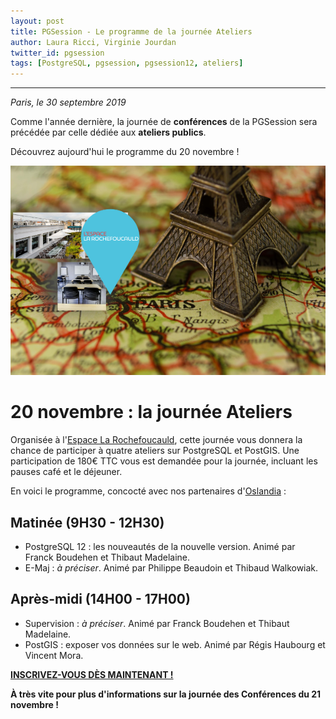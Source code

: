 ```yaml
---
layout: post
title: PGSession - Le programme de la journée Ateliers
author: Laura Ricci, Virginie Jourdan
twitter_id: pgsession
tags: [PostgreSQL, pgsession, pgsession12, ateliers]
---
```


---

*Paris, le 30 septembre 2019*

Comme l'année dernière, la journée de **conférences** de la PGSession sera précédée par celle dédiée aux **ateliers publics**.

Découvrez aujourd'hui le programme du 20 novembre !

<!--MORE-->

![la_rochefoucauld_localisation.png](https://raw.githubusercontent.com/lauraricci/blog.dalibo.com/gh-pages/img/la_rochefoucauld_localisation.png)

# 20 novembre : la journée Ateliers

Organisée à l'[Espace La Rochefoucauld](https://formeret.fr/nos-espaces/espace-la-rochefoucauld/), cette journée vous donnera la chance de participer à quatre ateliers sur PostgreSQL et PostGIS. 
Une participation de 180€ TTC vous est demandée pour la journée, incluant les pauses café et le déjeuner. 

En voici le programme, concocté avec nos partenaires d'[Oslandia](https://oslandia.com/) :

## Matinée (9H30 - 12H30)

   * PostgreSQL 12 : les nouveautés de la nouvelle version. Animé par Franck Boudehen et Thibaut Madelaine.
   * E-Maj : *à préciser*. Animé par Philippe Beaudoin et Thibaud Walkowiak.

## Après-midi (14H00 - 17H00)

   * Supervision : *à préciser*. Animé par Franck Boudehen et Thibaut Madelaine.
   * PostGIS : exposer vos données sur le web. Animé par Régis Haubourg et Vincent Mora.
   
   

[**INSCRIVEZ-VOUS DÈS MAINTENANT !**](mailto:contact@dalibo.com?subject=PGSession:%20inscription%20aux%20Ateliers)




**À très vite pour plus d'informations sur la journée des Conférences du 21 novembre !**


 




